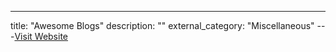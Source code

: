 ---
title: "Awesome Blogs"
description: ""
external_category: "Miscellaneous"
---[Visit Website](https://start.me/w/nPprJD)

